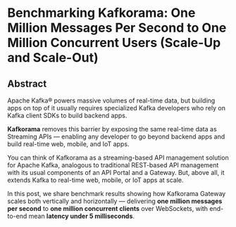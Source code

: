 # Benchmarking Kafkorama: One Million Messages Per Second to One Million Concurrent Users (Scale-Up and Scale-Out)

## Abstract

Apache Kafka® powers massive volumes of real-time data, but building apps on top of it usually requires specialized Kafka developers who rely on Kafka client SDKs to build backend apps.

**Kafkorama** removes this barrier by exposing the same real-time data as Streaming APIs — enabling any developer to go beyond backend apps and build real-time web, mobile, and IoT apps.

You can think of Kafkorama as a streaming-based API management solution for Apache Kafka, analogous to traditional REST-based API management with its usual components of an API Portal and a Gateway. But, above all, it extends Kafka to real-time web, mobile, or IoT apps at scale.

In this post, we share benchmark results showing how Kafkorama Gateway scales both vertically and horizontally — delivering **one million messages per second** to **one million concurrent clients** over WebSockets, with end-to-end mean **latency under 5 milliseconds**.
